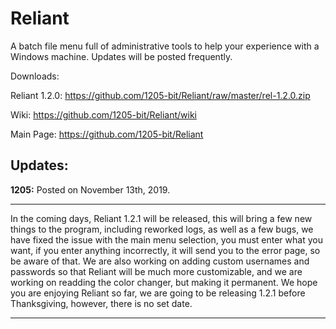 # Reliant
A batch file menu full of administrative tools to help your experience with a Windows machine. Updates will be posted frequently.

Downloads:

Reliant 1.2.0: https://github.com/1205-bit/Reliant/raw/master/rel-1.2.0.zip

Wiki: https://github.com/1205-bit/Reliant/wiki

Main Page: https://github.com/1205-bit/Reliant

Updates:
--------

__1205:__
Posted on November 13th, 2019.
____________
In the coming days, Reliant 1.2.1 will be released, this will bring a few new things to the program, including reworked logs, as well as a few bugs, we have fixed the issue with the main menu selection, you must enter what you want, if you enter anything incorrectly, it will send you to the error page, so be aware of that. We are also working on adding custom usernames and passwords so that Reliant will be much more customizable, and we are working on readding the color changer, but making it permanent. We hope you are enjoying Reliant so far, we are going to be releasing 1.2.1 before Thanksgiving, however, there is no set date.
____________
